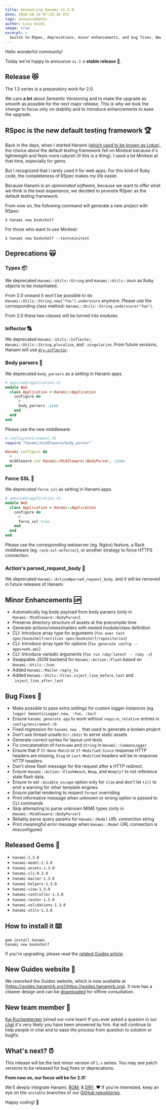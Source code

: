 ```yaml
---
title: Announcing Hanami v1.3.0
date: 2018-10-24 07:23:18 UTC
tags: announcements
author: Luca Guidi
image: true
excerpt: >
  Switch to RSpec, deprecations, minor enhancements, and bug fixes. New Guides website.
---
```


Hello wonderful community!

Today we're happy to announce `v1.3.0` **stable release** 🙌.

## Release 😻

The 1.3 series is a preparatory work for 2.0.

We care **a lot** about Semantic Versioning and to make the upgrade as smooth as possible for the next major release.
This is why we took the change to focus only on stability and to introduce enhancements to ease the upgrade.

## RSpec is the new default testing framework 🏆

Back in the days, when I started Hanami ([which used to be known as Lotus](/blog/2016/01/22/lotus-is-now-hanami)), the choice about the default testing framework fell on Minitest because it's lightweight and feels more _rubyish_ (if this is a thing). I used a lot Minitest at that time, especially for gems.

But I recognized that I rarely used it for web apps. For this kind of Ruby code, the completeness of RSpec makes my life easier.

Because Hanami is an _opinionated software_, because we want to offer what we think is the best experience, we decided to promote RSpec as the default testing framework.

From now on, the following command will generate a new project with RSpec:

```shell
$ hanami new bookshelf
```

For those who want to use Minitest:

```shell
$ hanami new bookshelf --test=minitest
```

## Deprecations 🙀

### Types 📦

We deprecated `Hanami::Utils::String` and `Hanami::Utils::Hash` as Ruby objects to be instantiated.

From 2.0 onward it won't be possible to do `Hanami::Utils::String.new("foo").underscore` anymore.
Please use the corresponding class method: `Hanami::Utils::String.underscore("foo")`.

From 2.0 these two classes will be turned into modules.

### Inflector 🔠

We deprecated `Hanami::Utils::Inflector`, `Hanami::Utils::String.pluralize`, and `.singularize`.
From future versions, Hanami will use [`dry-inflector`](http://dry-rb.org/gems/dry-inflector/).

### Body parsers 📃

We deprecated `body_parsers` as a setting in Hanami apps.

```ruby
# apps/web/application.rb
module Web
  class Application < Hanami::Application
    configure do
      # ...
      body_parsers :json
    end
  end
end
```

Please use the new middleware:

```ruby
# config/environment.rb
require "hanami/middleware/body_parser"

Hanami.configure do
  # ...
  middleware.use Hanami::Middleware::BodyParser, :json
end
```

### Force SSL 💪

We deprecated `force_ssl` as setting in Hanami apps.

```ruby
# apps/web/application.rb
module Web
  class Application < Hanami::Application
    configure do
      # ...
      force_ssl true
    end
  end
end
```

Please use the corresponding webserver (eg. Nginx) feature, a Rack middleware (eg. `rack-ssl-enforcer`), or another strategy to force HTTPS connection.

### Action's parsed\_request\_body 🚫

We deprecated `Hanami::Action#parsed_request_body`, and it will be removed in future releases of Hanami.

## Minor Enhancements 🆙

  * Automatically log body payload from body parsers (only in `Hanami::Middleware::BodyParser`)
  * Preserve directory structure of assets at the precompile time
  * Generate actions/views/mailers with nested module/class definition
  * CLI: Introduce array type for arguments (`foo exec test spec/bookshelf/entities spec/bookshelf/repositories`)
  * CLI: Introduce array type for options (`foo generate config --apps=web,api`)
  * CLI: Introduce variadic arguments (`foo run ruby:latest -- ruby -v`)
  * Swappable JSON backend for `Hanami::Action::Flash` based on `Hanami::Utils::Json`
  * Added `Hanami::Mailer.reply_to`
  * Added `Hanami::Utils::Files.inject_line_before_last` and `.inject_line_after_last`

## Bug Fixes 🐞

  * Make possible to pass extra settings for custom logger instances (eg. `logger SemanticLogger.new, :foo, :bar`)
  * Ensure `hanami generate app` to work without `require_relative` entries in `config/enviroment.rb`
  * Fixed regression for `hanami new .` that used to generate a broken project
  * Don't use thread unsafe `Dir.chdir` to serve static assets
  * Generate correct syntax for layout unit tests
  * Fix concatenation of `Pathname` and `String` in `Hanami::CommonLogger`
  * Ensure that if `If-None-Match` or `If-Modified-Since` response HTTP headers are missing, `Etag` or `Last-Modified` headers will be in response HTTP headers.
  * Don't show flash message for the request after a HTTP redirect.
  * Ensure `Hanami::Action::Flash#each`, `#map`, and `#empty?` to not reference stale flash data.
  * Ensure to set `:disable_escape` option only for `slim` and don't let `tilt` to emit a warning for other template engines
  * Ensure partial rendering to respect `format` overriding
  * Print informative message when unknown or wrong option is passed to CLI commands
  * Skip attempting to parse unknown MIME types (only in `Hanami::Middleware::BodyParser`)
  * Reliably parse query params for `Hanami::Model` URL connection string
  * Print meaningful error message when `Hanami::Model` URL connection is misconfigured

## Released Gems 💎

  * `hanami-1.3.0`
  * `hanami-model-1.3.0`
  * `hanami-assets-1.3.0`
  * `hanami-cli-0.3.0`
  * `hanami-mailer-1.3.0`
  * `hanami-helpers-1.3.0`
  * `hanami-view-1.3.0`
  * `hamami-controller-1.3.0`
  * `hanami-router-1.3.0`
  * `hanami-validations-1.3.0`
  * `hanami-utils-1.3.0`

## How to install it ⌨️

```shell
gem install hanami
hanami new bookshelf
```

If you're upgrading, please read the [related Guides article](https://guides.hanamirb.org/upgrade-notes/v130/).

## New Guides website 📖

We reworked the Guides website, which is now available at [https://guides.hanamirb.org](https://guides.hanamirb.org).
It now has a cleaner design and can be [downloaded](https://github.com/hanami/guides/releases) for offline consultation.

## New team member 👱

[Kai Kuchenbecker](https://twitter.com/kaikuchn) joined our core team!
If you ever asked a quesion in our [chat](http://chat.hanamirb.org) it's very likely you have been answered by him.
Kai will continue to help people in chat and to ease the process from question to solution or bugfix.

## What's next? ⏰

This release will be the last minor version of `1.x` series.
You may see patch versions to be released for bug fixes or deprecations.

**From now on, our focus will be for 2.0!**

We'll deeply integrate Hanami, [ROM](https://rom-rb.org/), & [DRY](https://dry-rb.org/). ❤️
If you're interested, keep an eye on the `unstable` branches of our [GitHub repositories](https://github.com/hanami).

Happy coding! 🌸

